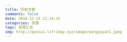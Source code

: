 ```yaml
---
title: 历史文章
comments: false
date: 2018-12-15 21:14:31
categories: 资源
tags: 资源汇总
img: http://qiniu1.lxfriday.xyz/image/pengyuyan1.jpeg
---
```

